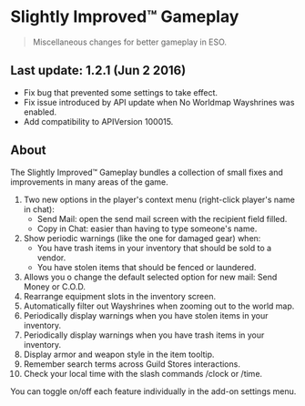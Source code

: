 # Slightly Improved™ Gameplay

> Miscellaneous changes for better gameplay in ESO.

## Last update: 1.2.1 (Jun 2 2016)

- Fix bug that prevented some settings to take effect.
- Fix issue introduced by API update when No Worldmap Wayshrines was enabled.
- Add compatibility to APIVersion 100015.

## About

The Slightly Improved™ Gameplay bundles a collection of small fixes and improvements in many areas of the game.

1. Two new options in the player's context menu (right-click player's name in chat):
    - Send Mail: open the send mail screen with the recipient field filled.
    - Copy in Chat: easier than having to type someone's name.
2. Show periodic warnings (like the one for damaged gear) when:
    - You have trash items in your inventory that should be sold to a vendor.
    - You have stolen items that should be fenced or laundered.
3. Allows you o change the default selected option for new mail: Send Money or C.O.D.
4. Rearrange equipment slots in the inventory screen.
5. Automatically filter out Wayshrines when zooming out to the world map.
6. Periodically display warnings when you have stolen items in your inventory.
7. Periodically display warnings when you have trash items in your inventory.
8. Display armor and weapon style in the item tooltip.
9. Remember search terms across Guild Stores interactions.
10. Check your local time with the slash commands /clock or /time.

You can toggle on/off each feature individually in the add-on settings menu.
